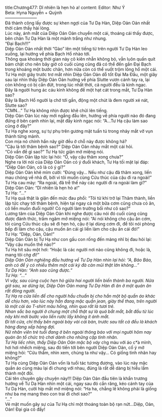 title:Chương477: Dĩ nhiên là hẹn hò a!
content:
Editor: Như Ý<br>Beta: Hyna Nguyễn + Quỳnh<br>———————–<br>Đã thành công lấy được sự khen ngợi của Tư Dạ Hàn, Diệp Oản Oản nhất thời cảm thấy hài lòng.<br>Lúc này, ánh mắt của Diệp Oản Oản chuyển một cái, thoáng cái thấy được, bên chân Tư Dạ Hàn là một mảnh trắng như nhung.<br>“Đại Bạch!!!”<br>Diệp Oản Oản nhất thời “Gào” lên một tiếng từ trên người Tư Dạ Hàn leo xuống, lại hướng về phía Bạch Hổ nhào tới.<br>Thông qua khoảng thời gian này cô kiên nhẫn không bỏ, vẫn luôn quấn quít bám chặt cho nên bây giờ cô cuối cùng cũng đã có thể đến gần Đại Bạch trong khoảng một bước chân, hơn nữa còn có thể vuốt trộm lông hổ một cái.<br>Tư Hạ một giây trước trơ mắt nhìn Diệp Oản Oản dỗ tốt Đại Ma Đầu, một giây sau lại nhìn thấy Diệp Oản Oản hướng về phía Slutte vươn cánh tay ra, lại còn không có bị cắn đứt, trong lúc nhất thời, cả người đều là kinh ngạc.<br>Đây là người hung ác cáu kỉnh không để một hạt cát trong mắt, Tư Dạ Hàn sao?<br>Đây là Bạch Hổ người lạ chớ tới gần, động một chút là đem người xé nát, Slutte sao?<br>“CMN…” Tư Hạ không nhịn được khẽ chửi lên tiếng.<br>Diệp Oản Oản lúc này mới ngẩng đầu lên, hướng về phía người nào đó đang đứng ở bên cạnh nhìn lại, mặt đầy kinh ngạc nói: “A…Tư Hạ cậu làm sao cũng ở đây?”<br>Tư Hạ nghe xong, sự tự phụ trên gương mặt tuấn tú trong nháy mắt vỡ vụn thành từng mảnh.<br>Con mịa nó chính hắn nãy giờ đều ở chỗ này được không hả?<br>“Cậu là tới thăm bệnh sao?” Diệp Oản Oản nháy mắt một cái hỏi.<br>“Có vấn đề gì sao?” Tư Hạ tức giận mở miệng nói.<br>Diệp Oản Oản lập tức lại hỏi: “Ồ, vậy cậu thăm xong chưa?”<br>Nghe ra lời nói của Diệp Oản Oản có ý đuổi khách, Tư Hạ tối mặt lại đáp: “Diệp Oản Oản, cô là có ý gì?”<br>Diệp Oản Oản khẽ mỉm cười: “Đúng vậy… Nếu như cậu đã thăm xong, liền mau chóng về nhà đi, bởi vì tôi muốn cùng Cửu thúc của cậu đi ra ngoài!”<br>Tư Hạ cau mày: “Ra ngoài, đã trễ thế này các người đi ra ngoài làm gì?”<br>Diệp Oản Oản: “Dĩ nhiên là hẹn hò a!”<br>Tư Hạ: “…”<br>Tư Hạ quả thật là giận đến mức đau phổi: “Tôi từ khi trở lại Thâm thành, liền lập tức chạy tới thăm bệnh, hiện tại ngay cả một bữa cơm cũng chưa có ăn, cô liền muốn đuổi người! Có người làm trưởng bối như cô sao?”<br>Lương tâm của Diệp Oản Oản khi nghe được câu nói đó cuối cùng cũng được đánh thức, trầm ngâm mở miệng nói: “Ai nói không cho cậu ăn cơm, tôi cùng Cửu thúc cậu sẽ đi hẹn hò, cậu ở lại dùng cơm đi, để tôi nói phòng bếp đi làm cho cậu, cậu muốn ăn cái gì liền làm cho cậu ăn cái đó!”<br>Tư Hạ: “Diệp, Oản, Oản!”<br>Diệp Oản Oản bị Tư Hạ như con gấu con rống đến màng nhĩ bị đau hỏi lại: “Vậy cậu muốn thế nào?”<br>Tư Hạ hít sâu một hơi: “Hoặc là các người nơi nào cũng không đi, hoặc là, mang tôi c*̀ng đi!”<br>Diệp Oản Oản nghiêng đầu hướng về Tư Dạ Hàn nhìn lại hỏi: “A, Bảo Bảo, anh có để ý có nhiều thêm một cái kỳ đà cản mũi thật lớn không…”<br>Tư Dạ Hàn: “Anh sao cũng được.”<br>Tư Hạ: “…”<br>Vì vậy, sau cùng cuộc hẹn hò giữa hai người liền biến thành ba người. Nửa giờ sau, xe dừng lại, Diệp Oản Oản mang Tư Dạ Hàn đi ăn ở một quán ăn rất đông người.<br>Tư Hạ ra cửa liền để cho người hầu chuẩn bị cho hắn một bộ quần áo khác dễ chịu hơn, vào lúc này hắn đang mặc quần jean, giày thể thao, trên người là một cái áo T-shirt màu hồng, nhìn qua rất là tươi trẻ.<br>Nhan sắc ba người ở chung một chỗ thật sự là quá bắt mắt, bắt đầu từ lúc nãy khi mới bước vào liền rước lấy không ít ánh mắt.<br>Đi tới cửa, chỉ thấy bên ngoài bày vài cái bàn, trước sau tất cả đều là khách hàng đang xếp hàng đợi.<br>Nữ nhân viên trẻ tuổi đang ở bên ngoài thông báo với mọi người hôm nay quán ăn tổ chức trò chơi dành cho những cặp tình nhân.<br>Tư Hạ liếc nhìn, thấy Diệp Oản Oản mặc bộ váy c*̀ng màu với áo c*̉a mình, hơi hơi nhếch miệng, sau đó tiến tới bên người Diệp Oản Oản, cố ý mở miệng hỏi: “Cửu thẩm, nhìn xem, chúng ta như vậy… Có giống tình nhân hay không?”<br>Tư Hạ cùng Diệp Oản Oản vốn là tuổi tác tương đương, vào lúc này mặc quần áo cùng màu lại đi chung với nhau, đúng là rất dễ dàng bị hiểu lầm thành một đôi.<br>Cái tên chuyên gây chuyện này!!! Diệp Oản Oản đầu tiên là khẩn trương hướng về Tư Dạ Hàn nhìn một cái, ngay sau đó cắn răng, kéo cánh tay của Tư Dạ Hàn, cười híp mắt mở miệng nói: “Ha ha, chẳng lẽ không phải là giống như ba mẹ mang theo con trai đi chơi sao?”<br>“…”<br>Vẻ mặt muốn gây sự của Tư Hạ chỉ một thoáng toàn bộ rạn nứt…Diệp, Oản, Oản! Đại gia cô đấy!